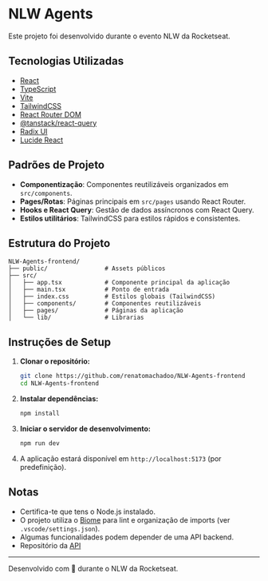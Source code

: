# NLW Agents

Este projeto foi desenvolvido durante o evento NLW da Rocketseat.

## Tecnologias Utilizadas
- [React](https://react.dev/)
- [TypeScript](https://www.typescriptlang.org/)
- [Vite](https://vitejs.dev/)
- [TailwindCSS](https://tailwindcss.com/)
- [React Router DOM](https://reactrouter.com/)
- [@tanstack/react-query](https://tanstack.com/query/latest)
- [Radix UI](https://www.radix-ui.com/)
- [Lucide React](https://lucide.dev/)

## Padrões de Projeto
- **Componentização**: Componentes reutilizáveis organizados em `src/components`.
- **Pages/Rotas**: Páginas principais em `src/pages` usando React Router.
- **Hooks e React Query**: Gestão de dados assíncronos com React Query.
- **Estilos utilitários**: TailwindCSS para estilos rápidos e consistentes.

## Estrutura do Projeto
```
NLW-Agents-frontend/
├── public/                # Assets públicos
├── src/
│   ├── app.tsx            # Componente principal da aplicação
│   ├── main.tsx           # Ponto de entrada
│   ├── index.css          # Estilos globais (TailwindCSS)
│   ├── components/        # Componentes reutilizáveis
│   ├── pages/             # Páginas da aplicação
│   └── lib/               # Librarias
```

## Instruções de Setup
1. **Clonar o repositório:**
   ```bash
   git clone https://github.com/renatomachadoo/NLW-Agents-frontend
   cd NLW-Agents-frontend
   ```
2. **Instalar dependências:**
   ```bash
   npm install
   ```
3. **Iniciar o servidor de desenvolvimento:**
   ```bash
   npm run dev
   ```
4. A aplicação estará disponível em `http://localhost:5173` (por predefinição).

## Notas
- Certifica-te que tens o Node.js instalado.
- O projeto utiliza o [Biome](https://biomejs.dev/) para lint e organização de imports (ver `.vscode/settings.json`).
- Algumas funcionalidades podem depender de uma API backend.
- Repositório da [API](https://github.com/renatomachadoo/NLW-Agents-backend)

---
Desenvolvido com 💜 durante o NLW da Rocketseat. 